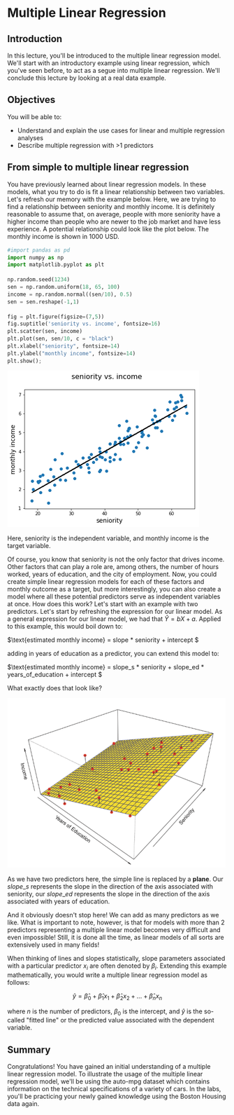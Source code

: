 
# Multiple Linear Regression

## Introduction
In this lecture, you'll be introduced to the multiple linear regression model. We'll start with an introductory example using linear regression, which you've seen before, to act as a segue into multiple linear regression. We'll conclude this lecture by looking at a real data example.

## Objectives
You will be able to:
* Understand and explain the use cases for linear and multiple regression analyses
* Describe multiple regression with >1 predictors

## From simple to multiple linear regression

You have previously learned about linear regression models. In these models, what you try to do is fit a linear relationship between two variables. Let's refresh our memory with the example below. Here, we are trying to find a relationship between seniority and monthly income. It is definitely reasonable to assume that, on average, people with more seniority have a higher income than people who are newer to the job market and have less experience. A potential relationship could look like the plot below. The monthly income is shown in 1000 USD.


```python
#import pandas as pd
import numpy as np
import matplotlib.pyplot as plt

np.random.seed(1234)
sen = np.random.uniform(18, 65, 100)
income = np.random.normal((sen/10), 0.5)
sen = sen.reshape(-1,1)

fig = plt.figure(figsize=(7,5))
fig.suptitle('seniority vs. income', fontsize=16)
plt.scatter(sen, income)
plt.plot(sen, sen/10, c = "black")
plt.xlabel("seniority", fontsize=14)
plt.ylabel("monthly income", fontsize=14)
plt.show();
```


![png](index_files/index_1_0.png)


Here, seniority is the independent variable, and monthly income is the target variable.

Of course, you know that seniority is not the only factor that drives income. Other factors that can play a role are, among others, the number of hours worked, years of education, and the city of employment. Now, you could create simple linear regression models for each of these factors and monthly outcome as a target, but more interestingly, you can also create a model where all these potential predictors serve as independent variables at once. How does this work? Let's start with an example with two predictors. Let's start by refreshing the expression for our linear model. As a general expression for our linear model, we had that $\hat Y = bX + a$. Applied to this example, this would boil down to:

$\text{estimated monthly income} = slope * seniority + intercept $


adding in years of education as a predictor, you can extend this model to:

$\text{estimated monthly income} = slope\_s * seniority + slope\_ed * years\_of\_education  + intercept $

What exactly does that look like?

<img src="images/multiple_reg.png" width="500">

As we have two predictors here, the simple line is replaced by a **plane**. Our $slope\_s$ represents the slope in the direction of the axis associated with seniority, our $slope\_ed$ represents the slope in the direction of the axis associated with years of education. 

And it obviously doesn't stop here! We can add as many predictors as we like. What is important to note, however, is that for models with more than 2 predictors representing a multiple linear model becomes very difficult and even impossible! Still, it is done all the time, as linear models of all sorts are extensively used in many fields!

When thinking of lines and slopes statistically, slope parameters associated with a particular predictor $x_i$ are often denoted by $\beta_i$. Extending this example mathematically, you would write a multiple linear regression model as follows:

$$ \hat y = \hat\beta_0 + \hat\beta_1 x_1 + \hat\beta_2 x_2 +\ldots + \hat\beta_n x_n $$ 

where $n$ is the number of predictors, $\beta_0$ is the intercept, and $\hat y$ is the so-called "fitted line" or the predicted value associated with the dependent variable.


## Summary

Congratulations! You have gained an initial understanding of a multiple linear regression model. To illustrate the usage of the multiple linear regression model, we'll be using the auto-mpg dataset which contains information on the technical specifications of a variety of cars. In the labs, you'll be practicing your newly gained knowledge using the Boston Housing data again.
